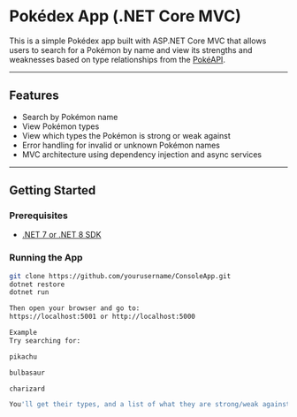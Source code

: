 # Pokédex App (.NET Core MVC)
This is a simple Pokédex app built with ASP.NET Core MVC that allows users to search for a Pokémon by name and view its strengths and weaknesses based on type relationships from the [PokéAPI](https://pokeapi.co/).

---

## Features

- Search by Pokémon name
- View Pokémon types
- View which types the Pokémon is strong or weak against
- Error handling for invalid or unknown Pokémon names
- MVC architecture using dependency injection and async services

---

## Getting Started

### Prerequisites

- [.NET 7 or .NET 8 SDK](https://dotnet.microsoft.com/download)

### Running the App

```bash
git clone https://github.com/yourusername/ConsoleApp.git
dotnet restore
dotnet run

Then open your browser and go to:
https://localhost:5001 or http://localhost:5000

Example
Try searching for:

pikachu

bulbasaur

charizard

You'll get their types, and a list of what they are strong/weak against.

